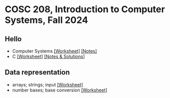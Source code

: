 # COSC 208, Introduction to Computer Systems, Fall 2024


## Hello
* Computer Systems [[Worksheet]](00_hello-systems.worksheet.html) [[Notes]](00_hello-systems.notes.html)
* C [[Worksheet]](01_hello-C.worksheet.html) [[Notes & Solutions]](00_hello-systems.notes.html)

## Data representation
* arrays; strings; input [[Worksheet]](10_data-representation_arrays.worksheet.html)
* number bases; base conversion [[Worksheet]](11_data-representation_number-bases.worksheet.html)

